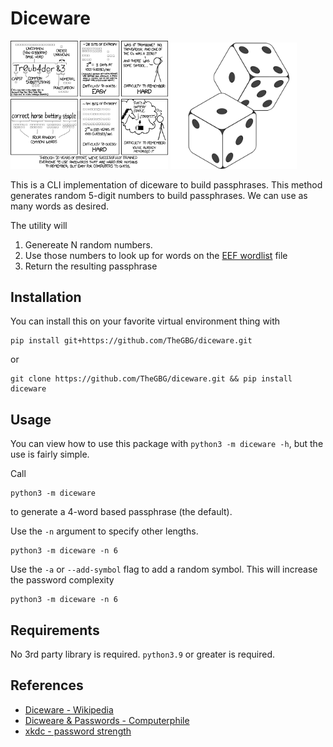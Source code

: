 # Diceware

<p float="left">
    <img src="img/password_strength.png" width="50%">
    <img src="img/dices.png" width="40%">
</p>

This is a CLI implementation of diceware to build passphrases.
This method generates random 5-digit numbers to build passphrases.
We can use as many words as desired.

The utility will

1. Genereate N random numbers.
2. Use those numbers to look up for words on the [EEF wordlist](https://www.eff.org/files/2016/07/18/eff_large_wordlist.txt) file
3. Return the resulting passphrase


## Installation

You can install this on your favorite virtual environment thing with

```
pip install git+https://github.com/TheGBG/diceware.git
```

or

```
git clone https://github.com/TheGBG/diceware.git && pip install diceware
```

## Usage

You can view how to use this package with `python3 -m diceware -h`, but the use
is fairly simple.

Call

```
python3 -m diceware
```

to generate a 4-word based passphrase (the default).

Use the `-n` argument to specify other lengths.

```
python3 -m diceware -n 6
```

Use the `-a` or `--add-symbol` flag to add a random symbol. This will increase
the password complexity

```
python3 -m diceware -n 6
```

## Requirements

No 3rd party library is required. `python3.9` or greater is required.

## References

- [Diceware - Wikipedia](https://en.wikipedia.org/wiki/Diceware)
- [Dicweare & Passwords - Computerphile](https://www.youtube.com/watch?v=Pe_3cFuSw1E&ab_channel=Computerphile)
- [xkdc - password strength](https://xkcd.com/936/)